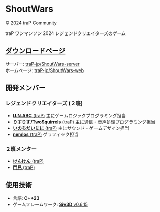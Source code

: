 # ShoutWars

© 2024 traP Community

traP ワンマンソン 2024 レジェンドクリエイターズのゲーム

**[ダウンロードページ](https://shoutwars.trap.games/)**
---

サーバー: [traP-jp/ShoutWars-server](https://github.com/traP-jp/ShoutWars-server)  
ホームページ: [traP-jp/ShoutWars-web](https://github.com/traP-jp/ShoutWars-web)

## 開発メンバー

### レジェンドクリエイターズ (２班)

- [**U.N.ABC** (traP)](https://trap.jp/author/U-N-ABC) 主にゲームロジックプログラミング担当
- [**りすりす/TwoSquirrels** (traP)](https://trap.jp/author/TwoSquirrels) 主に通信・音声処理プログラミング担当
- [**いのちだいにに** (traP)](https://trap.jp/author/inochidainini) 主にサウンド・ゲームデザイン担当
- [**nemlos** (traP)](https://trap.jp/author/nemlos5) グラフィック担当

### ２班メンター

- [**けんけん** (traP)](https://trap.jp/author/kenken)
- [**門見** (traP)](https://trap.jp/author/Cd_48)

<!--
### 貢献者
-->

## 使用技術

- 言語: **C++23**
- ゲームフレームワーク: [**Siv3D** v0.6.15](https://github.com/Siv3D/OpenSiv3D/tree/v0.6.15)

